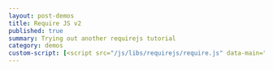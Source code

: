 ```yaml
---
layout: post-demos
title: Require JS v2
published: true
summary: Trying out another requirejs tutorial
category: demos
custom-script: [<script src="/js/libs/requirejs/require.js" data-main="/js/main2"></script>]
---
```

